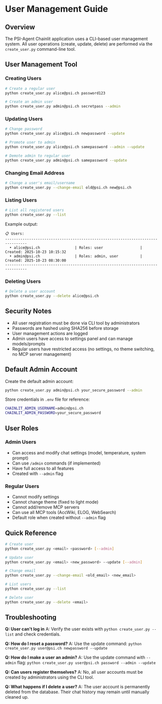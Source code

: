 # User Management Guide

## Overview

The PSI-Agent Chainlit application uses a CLI-based user management system. All user operations (create, update, delete) are performed via the `create_user.py` command-line tool.

## User Management Tool

### Creating Users

```bash
# Create a regular user
python create_user.py alice@psi.ch password123

# Create an admin user
python create_user.py admin@psi.ch secretpass --admin
```

### Updating Users

```bash
# Change password
python create_user.py alice@psi.ch newpassword --update

# Promote user to admin
python create_user.py alice@psi.ch samepassword --admin --update

# Demote admin to regular user
python create_user.py admin@psi.ch samepassword --update
```

### Changing Email Address

```bash
# Change a user's email/username
python create_user.py --change-email old@psi.ch new@psi.ch
```

### Listing Users

```bash
# List all registered users
python create_user.py --list
```

Example output:
```
📋 Users:
--------------------------------------------------------------------------------
  • alice@psi.ch                | Roles: user                 | Created: 2025-10-23 10:15:32
  • admin@psi.ch                | Roles: admin, user          | Created: 2025-10-23 08:30:00
--------------------------------------------------------------------------------
```

### Deleting Users

```bash
# Delete a user account
python create_user.py --delete alice@psi.ch
```

## Security Notes

- All user registration must be done via CLI tool by administrators
- Passwords are hashed using SHA256 before storage
- User management actions are logged
- Admin users have access to settings panel and can manage models/prompts
- Regular users have restricted access (no settings, no theme switching, no MCP server management)

## Default Admin Account

Create the default admin account:

```bash
python create_user.py admin@psi.ch your_secure_password --admin
```

Store credentials in `.env` file for reference:
```bash
CHAINLIT_ADMIN_USERNAME=admin@psi.ch
CHAINLIT_ADMIN_PASSWORD=your_secure_password
```

## User Roles

### Admin Users
- Can access and modify chat settings (model, temperature, system prompt)
- Can use `/admin` commands (if implemented)
- Have full access to all features
- Created with `--admin` flag

### Regular Users
- Cannot modify settings
- Cannot change theme (fixed to light mode)
- Cannot add/remove MCP servers
- Can use all MCP tools (AccWiki, ELOG, WebSearch)
- Default role when created without `--admin` flag

## Quick Reference

```bash
# Create user
python create_user.py <email> <password> [--admin]

# Update user
python create_user.py <email> <new_password> --update [--admin]

# Change email
python create_user.py --change-email <old_email> <new_email>

# List users
python create_user.py --list

# Delete user
python create_user.py --delete <email>
```

## Troubleshooting

**Q: User can't log in**
A: Verify the user exists with `python create_user.py --list` and check credentials.

**Q: How do I reset a password?**
A: Use the update command: `python create_user.py user@psi.ch newpassword --update`

**Q: How do I make a user an admin?**
A: Use the update command with `--admin` flag: `python create_user.py user@psi.ch password --admin --update`

**Q: Can users register themselves?**
A: No, all user accounts must be created by administrators using the CLI tool.

**Q: What happens if I delete a user?**
A: The user account is permanently deleted from the database. Their chat history may remain until manually cleaned up.
